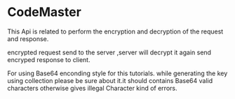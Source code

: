 # CodeMaster
This  Api is related to perform the  encryption and decryption of the request and response.

encrypted request send to the server ,server will decrypt it again send encryped response to client.

For using Base64 enconding style for this tutorials. while generating the key using collection please be sure about it.it should contains Base64 valid characters otherwise gives illegal Character kind of errors. 







